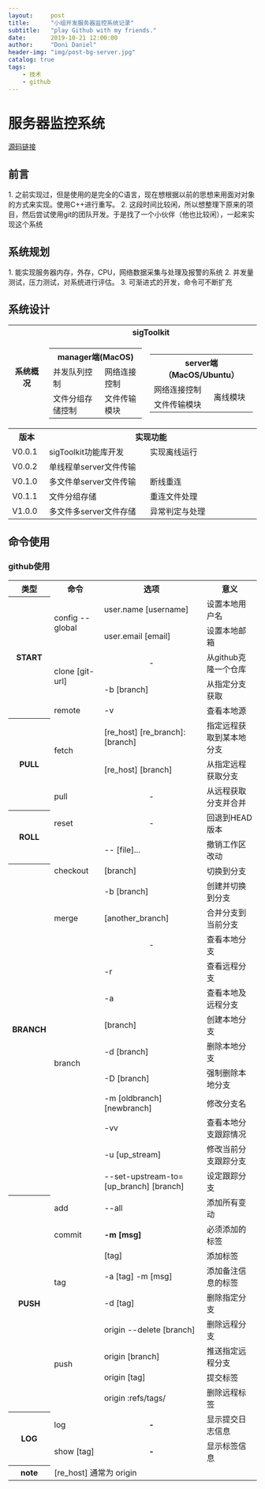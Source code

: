 ```yaml
---
layout:     post
title:      "小组开发服务器监控系统记录"
subtitle:   "play Github with my friends."
date:       2019-10-21 12:00:00
author:     "Doni Daniel"
header-img: "img/post-bg-server.jpg"
catalog: true
tags:
    - 技术
    - github
---
```


<h1>服务器监控系统</h1>

<a href="git@github.com:Sigboom/Sighealth.git">源码链接</a>

<h2>前言</h2>
1. 之前实现过，但是使用的是完全的C语言，现在想根据以前的思想来用面对对象的方式来实现。使用C++进行重写。
2. 这段时间比较闲，所以想整理下原来的项目，然后尝试使用git的团队开发。于是找了一个小伙伴（他也比较闲），一起来实现这个系统

<h2>系统规划</h2>
1. 能实现服务器内存，外存，CPU，网络数据采集与处理及报警的系统
2. 并发量测试，压力测试，对系统进行评估。
3. 可渐进式的开发，命令可不断扩充 

<h2>系统设计</h2>

<table>
	<tr>
		<th rowspan="2">系统概况</th>
		<th colspan="2">sigToolkit</th>
	</tr>
	<tr><td>
			<table>
				<tr><th colspan="2">manager端(MacOS)</th></tr>				<tr><td>并发队列控制</td><td>网络连接控制</td></tr>				<tr><td>文件分组存储控制</td><td>文件传输模块</td></tr>
			</table></td><td>
			<table>
				<tr><th colspan="2">server端（MacOS/Ubuntu）</th></tr>
				<tr><td>网络连接控制</td><td rowspan="2">离线模块</td></tr>
				<tr><td>文件传输模块</td></tr>
			</table>
	</td></tr>
	<tr><th>版本</th><th colspan="2">实现功能</th></tr>
	<tr><td>V0.0.1</td><td>sigToolkit功能库开发</td><td>实现离线运行</td></tr>
	<tr><td>V0.0.2</td><td colspan="2">单线程单server文件传输</td></tr>
	<tr><td>V0.1.0</td><td>多文件单server文件传输</td><td>断线重连</td></tr>
	<tr><td>V0.1.1</td><td>文件分组存储</td><td>重连文件处理</td></tr>
	<tr><td>V1.0.0</td><td>多文件多server文件存储</td><td>异常判定与处理</td></tr>
</table>

<h2>命令使用</h2>
<h3>github使用</h3>

<table>
	<tr><th>类型</th><th>命令</th><th>选项</th><th>意义</th></tr>
	<tr><th rowspan="6">START</th></tr>
	<tr><td rowspan="2">config --global</td><td>user.name [username]</td><td>设置本地用户名</td></tr>
	<tr><td>user.email [email]</td><td>设置本地邮箱</td></tr>
	<tr><td rowspan="2">clone [git-url]</td><td><center>-</center></td><td>从github克隆一个仓库</td></tr>
	<tr><td>-b [branch]</td><td>从指定分支获取</td></tr>
	<tr><td>remote</td><td>-v</td><td>查看本地源</td></tr>
	<tr><th rowspan="3">PULL</th><td rowspan="2">fetch</td><td>[re_host] [re_branch]:[branch]</td><td>指定远程获取到某本地分支</td></tr>
	<tr><td>[re_host] [branch]</td><td>从指定远程获取分支</td></tr>
	<tr><td>pull</td><td align="center">-</td><td>从远程获取分支并合并</td></tr>
	<tr><th rowspan="2">ROLL</th><td>reset</td><td align="center">-</td><td>回退到HEAD版本</td></tr>
	<tr><td rowspan="3">checkout</td><td>-- [file]...</td><td>撤销工作区改动</td></tr>
	<tr><th rowspan="13">BRANCH</th><td>[branch]</td><td>切换到分支</td>
	<tr><td>-b [branch]</td><td>创建并切换到分支</td></tr>
	<tr><td>merge</td><td>[another_branch]</td><td>合并分支到当前分支</td></tr>
	<tr><td rowspan="10">branch </td><td align="center">-</td><td>查看本地分支</td></tr>
	<tr><td>-r</td><td>查看远程分支</td></tr>
	<tr><td>-a</td><td>查看本地及远程分支</td></tr>
	<tr><td>[branch]</td><td>创建本地分支</td></tr>
	<tr><td>-d [branch]</td><td>删除本地分支</td></tr>
	<tr><td>-D [branch]</td><td>强制删除本地分支</td></tr>
	<tr><td>-m [oldbranch] [newbranch]</td><td>修改分支名</td>
	<tr><td>-vv</td><td>查看本地分支跟踪情况</td></tr>
	<tr><td>-u [up_stream]</td><td>修改当前分支跟踪分支</td></tr>
	<tr><td>--set-upstream-to=[up_branch] [branch]</td><td>设定跟踪分支</td></tr>
	<tr><th rowspan="9">PUSH</th><td>add</td><td>--all</td><td>添加所有变动</td></tr>
	<tr><td>commit</td><td><b>-m [msg]</b></td><td>必须添加的标签</td></tr>
	<tr><td rowspan="3">tag</td><td>[tag]</td><td>添加标签</td></tr>
	<tr><td>-a [tag] -m [msg]</td><td>添加备注信息的标签</td></tr>
	<tr><td>-d [tag]</td><td>删除指定分支</td></tr>
	<tr><td rowspan="4">push</td><td>origin --delete [branch]</td><td>删除远程分支</td></tr>
	<tr><td>origin [branch]</td><td>推送指定远程分支</td></tr>
	<tr><td>origin [tag]</td><td>提交标签</td></tr>
	<tr><td>origin :refs/tags/<tag></td><td>删除远程标签</td></tr>
	<tr><th rowspan="2">LOG</th><td>log</td><td align="center"><b>-</b></td><td>显示提交日志信息</td></tr>
	<tr><td>show [tag]</td><td align="center"><b>-</b></td><td>显示标签信息</td></tr>
	<tr><th>note</th><td colspan="3">[re_host] 通常为 origin</td>